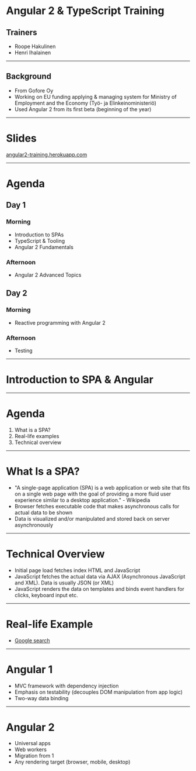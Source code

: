 # Angular 2 & TypeScript Training

## Trainers
- Roope Hakulinen
- Henri Ihalainen

---

## Background
- From Gofore Oy
- Working on EU funding applying & managing system for Ministry of Employment and the Economy (Työ- ja Elinkeinoministeriö)
- Used Angular 2 from its first beta (beginning of the year)

---

# Slides

[angular2-training.herokuapp.com](http://angular2-training.herokuapp.com/)

---

# Agenda

## Day 1
### Morning
- Introduction to SPAs
- TypeScript & Tooling
- Angular 2 Fundamentals
### Afternoon
- Angular 2 Advanced Topics

## Day 2
### Morning
- Reactive programming with Angular 2
### Afternoon
- Testing

---

# Introduction to SPA & Angular

---

# Agenda

1. What is a SPA?
2. Real-life examples
3. Technical overview

---

# What Is a SPA?

- "A single-page application (SPA) is a web application or web site that fits on a single web page with the goal of providing a more fluid user experience similar to a desktop application." - Wikipedia
- Browser fetches executable code that makes asynchronous calls for actual data to be shown
- Data is visualized and/or manipulated and stored back on server asynchronously


---

# Technical Overview

- Initial page load fetches index HTML and JavaScript
- JavaScript fetches the actual data via AJAX (Asynchronous JavaScript and XML). Data is usually JSON (or XML)
- JavaScript renders the data on templates and binds event handlers for clicks, keyboard input etc.

---

# Real-life Example
- [Google search](http://www.google.com)

---

# Angular 1

- MVC framework with dependency injection
- Emphasis on testability (decouples DOM manipulation from app logic)
- Two-way data binding

---

# Angular 2

- Universal apps
- Web workers
- Migration from 1
- Any rendering target (browser, mobile, desktop)
